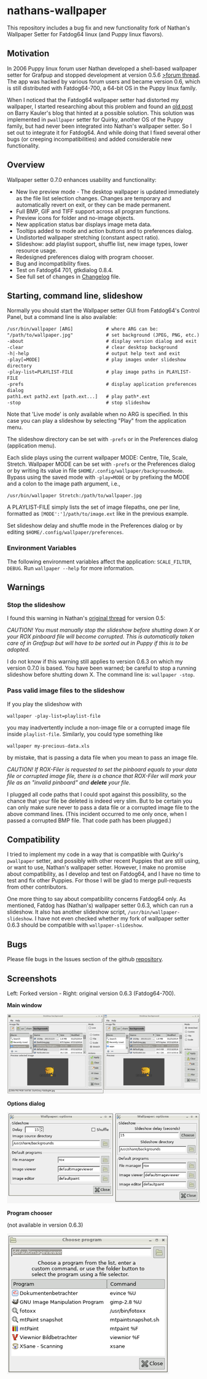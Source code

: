 # nathans-wallpaper

This repository includes a bug fix and new functionality fork of Nathan's Wallpaper Setter for Fatdog64 linux (and Puppy linux flavors).

## Motivation

In 2006 Puppy linux forum user Nathan developed a shell-based wallpaper setter for Grafpup and stopped development at version 0.5.6 [>forum thread](http://www.murga-linux.com/puppy/viewtopic.php?t=69658). The app was hacked by various forum users and became version 0.6, which is still distributed with Fatdog64-700, a 64-bit OS in the Puppy linux family.

When I noticed that the Fatdog64 wallpaper setter had distorted my wallpaper, I started researching about this problem and found an [old post](http://bkhome.org/blog/?viewDetailed=02377) on Barry Kauler's blog that hinted at a possible solution. This solution was implemented in `pwallpaper` setter for Quirky, another OS of the Puppy family, but had never been integrated into Nathan's wallpaper setter. So I set out to integrate it for Fatdog64. And while doing that I fixed several other bugs (or creeping incompatibilities) and added considerable new functionality.

## Overview

Wallpaper setter 0.7.0 enhances usability and functionality:

 * New live preview mode - The desktop wallpaper is updated immediately as the
   file list selection changes. Changes are temporary and automatically
   revert on exit, or they can be made permanent.
 * Full BMP, GIF and TIFF support across all program functions.
 * Preview icons for folder and no-image objects.
 * New application status bar displays image meta data.
 * Tooltips added to mode and action buttons and to preferences dialog.
 * Undistorted wallpaper stretching (constant aspect ratio).
 * Slideshow: add playlist support, shuffle list, new image types,
   lower resource usage.
 * Redesigned preferences dialog with program chooser.
 * Bug and incompatibility fixes.
 * Test on Fatdog64 701, gtkdialog 0.8.4.
 * See full set of changes in [Changelog](Changelog.md) file.

## Starting, command line, slideshow

Normally you should start the Wallpaper setter GUI from Fatdog64's Control
Panel, but a command line is also available:

    /usr/bin/wallpaper [ARG]            # where ARG can be:
    "/path/to/wallpaper.jpg"            # set background (JPEG, PNG, etc.)
    -about                              # display version dialog and exit
    -clear                              # clear desktop background
    -h|-help                            # output help text and exit
    -play[=MODE]                        # play images under slideshow directory
    -play-list=PLAYLIST-FILE            # play image paths in PLAYLIST-FILE
    -prefs                              # display application preferences dialog
    path1.ext path2.ext [path.ext...]   # play path*.ext
    -stop                               # stop slideshow

Note that 'Live mode' is only available when no ARG is specified. In this case you can play a slideshow by selecting "Play" from the application menu.

The slideshow directory can be set with `-prefs` or in the Preferences dialog (application menu).

Each slide plays using the current wallpaper MODE: Centre, Tile, Scale, Stretch.
Wallpaper MODE can be set with `-prefs` or the Preferences dialog or by writing its value in file `$HOME/.config/wallpaper/backgroundmode`.  Bypass using the saved mode with `-play=MODE` or by prefixing the MODE and a colon to the image path argument, i.e.,

    /usr/bin/wallpaper Stretch:/path/to/wallpaper.jpg

A PLAYLIST-FILE simply lists the set of image filepaths, one per line,
formatted as `[MODE':']/path/to/image.ext` like in the previous example.

Set slideshow delay and shuffle mode in the Preferences dialog or by editing `$HOME/.config/wallpaper/preferences`.

### Environment Variables

The following environment variables affect the application: `SCALE_FILTER`,
`DEBUG`. Run `wallpaper --help` for more information.

## Warnings

### Stop the slideshow

I found this warning in Nathan's [original thread](http://www.murga-linux.com/puppy/viewtopic.php?t=29657) for version 0.5:

_CAUTION! You must manually stop the slideshow before shutting down X or your ROX pinboard file will become corrupted. This is automatically taken care of in Grafpup but will have to be sorted out in Puppy if this is to be adopted._

I do not know if this warning still applies to version 0.6.3 on which my version 0.7.0 is based. You have been warned; be careful to stop a running
slideshow before shutting down X. The command line is: `wallpaper -stop`.

### Pass valid image files to the slideshow

If you play the slideshow with

    wallpaper -play-list=playlist-file
 
you may inadvertently include a non-image file or a corrupted image file inside `playlist-file`. Similarly, you could type something like

    wallpaper my-precious-data.xls

by mistake, that is passing a data file when you mean to pass an image file.

_CAUTION! If ROX-Filer is requested to set the pinboard equals to your data file or corrupted image file, there is a chance that ROX-Filer will mark your file as an "invalid pinboard" and **delete** your file._

I plugged all code paths that I could spot against this possibility, so
the chance that your file be deleted is indeed very slim. But to be certain
you can only make sure never to pass a data file or a corrupted image file
to the above command lines. (This incident occurred to me only once, when I passed a corrupted BMP file. That code path has been plugged.)

## Compatibility

I tried to implement my code in a way that is compatible with Quirky's `pwallpaper` setter, and possibly with other recent Puppies that are still using, or want to use, Nathan's wallpaper setter. However, I make no promise about compatibility, as I develop and test on Fatdog64, and I have no time to test and fix other Puppies. For those I will be glad to merge pull-requests from other contributors.

One more thing to say about compatibility concerns Fatdog64 only. As mentioned, Fatdog has (Nathan's) wallpaper setter 0.6.3, which can run a slideshow. It also has another slideshow script, `/usr/bin/wallpaper-slideshow`. I have not even checked whether my fork of wallpaper setter 0.6.3 should be compatible with `wallpaper-slideshow`.

## Bugs

Please file bugs in the Issues section of the github [repository](https://github.com/step-/nathans-wallpaper/issues).

## Screenshots

Left: Forked version - Right: original version 0.6.3 (Fatdog64-700).

**Main window**

![main window](main-window.png)

**Options dialog**

![options dialog](options-dialog.png)

**Program chooser**

(not available in version 0.6.3)

![program chooser](program-chooser.png)

